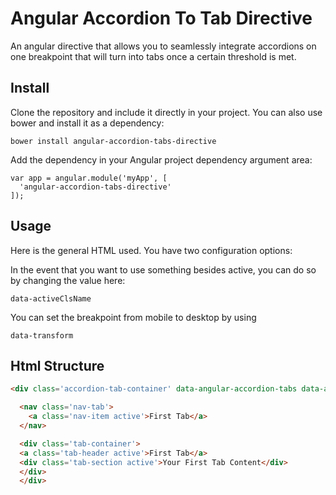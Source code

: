 # Angular Accordion To Tab Directive

An angular directive that allows you to seamlessly integrate accordions on one breakpoint that will turn into tabs once a certain threshold is met.

## Install

Clone the repository and include it directly in your project. You can also use bower and install it as a dependency:

```
bower install angular-accordion-tabs-directive
```

Add the dependency in your Angular project dependency argument area:

```
var app = angular.module('myApp', [
  'angular-accordion-tabs-directive'
]);
```

## Usage

Here is the general HTML used. You have two configuration options: 

In the event that you want to use something besides active, you can do so by changing the value here: 
```
data-activeClsName
```

You can set the breakpoint from mobile to desktop by using
```
data-transform
```

## Html Structure

```html
<div class='accordion-tab-container' data-angular-accordion-tabs data-activeClsName='active' data-transform='1000'>

  <nav class='nav-tab'>
    <a class='nav-item active'>First Tab</a>
  </nav>

  <div class='tab-container'>
  <a class='tab-header active'>First Tab</a>
  <div class='tab-section active'>Your First Tab Content</div>
  </div>
  </div>
```

